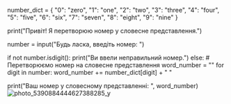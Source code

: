 number_dict = { "0": "zero", "1": "one", "2": "two", "3": "three", "4": "four", "5": "five", "6": "six", "7": "seven", "8": "eight", "9": "nine" }

print("Привіт! Я перетворюю номер у словесне представлення.")

number = input("Будь ласка, введіть номер: ")

if not number.isdigit(): print("Ви ввели неправильний номер.") else: # Перетворюємо номер на словесне представлення word_number = "" for digit in number: word_number += number_dict[digit] + " "

print("Ваш номер у словесному представленні: ", word_number)
![photo_5390884444627388285_y](https://user-images.githubusercontent.com/129844781/236915984-351a8749-9b53-4c4e-8c74-192dc3797a2d.jpg)
